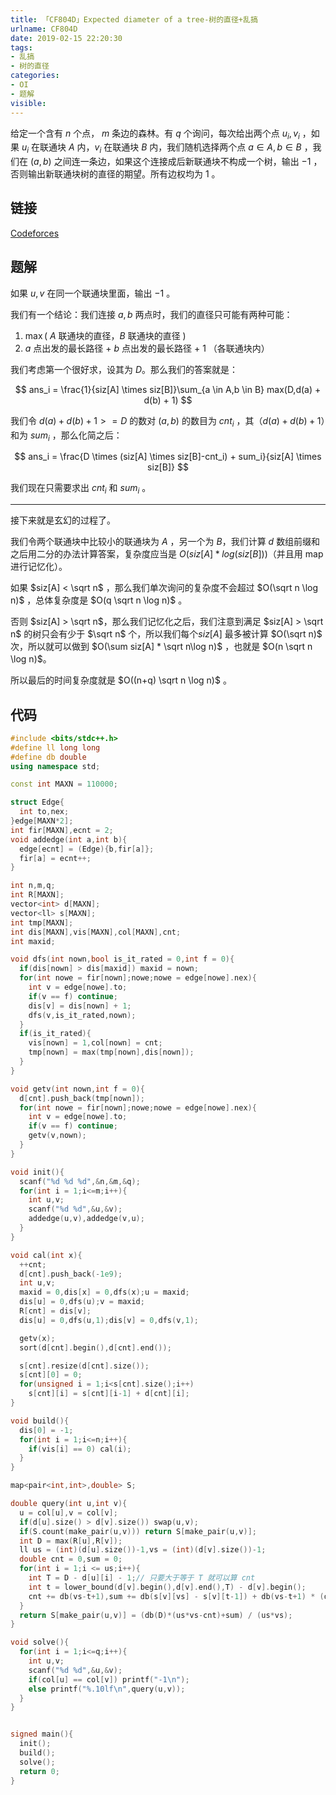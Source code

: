 ```yaml
---
title: 「CF804D」Expected diameter of a tree-树的直径+乱搞
urlname: CF804D
date: 2019-02-15 22:20:30
tags:
- 乱搞
- 树的直径
categories: 
- OI
- 题解
visible:
---
```


给定一个含有 $n$ 个点， $m$ 条边的森林。有 $q$ 个询问，每次给出两个点 $u_i,v_i$ ，如果 $u_i$ 在联通块 $A$ 内，$v_i$ 在联通块 $B$ 内，我们随机选择两个点 $a \in A,b \in B$ ，我们在 $(a,b)$ 之间连一条边，如果这个连接成后新联通块不构成一个树，输出 $-1$ ，否则输出新联通块树的直径的期望。所有边权均为 $1$ 。

<!-- more -->

## 链接

[Codeforces](https://codeforces.com/problemset/problem/804/D)

## 题解

如果 $u,v$ 在同一个联通块里面，输出 $-1$ 。

我们有一个结论：我们连接 $a,b$ 两点时，我们的直径只可能有两种可能：

1. $\max($ $A$ 联通块的直径，$B$ 联通块的直径 $)$
2. $a$ 点出发的最长路径 + $b$ 点出发的最长路径 + 1 （各联通块内）

我们考虑第一个很好求，设其为 $D$。那么我们的答案就是：

$$
ans_i = \frac{1}{siz[A] \times siz[B]}\sum_{a \in A,b \in B} max(D,d(a) + d(b) + 1)
$$

我们令 $d(a) + d(b) + 1 >= D$ 的数对 $(a,b)$ 的数目为 $cnt_i$ ，其（$d(a) + d(b) + 1$）和为 $sum_i$ ，那么化简之后：

$$
ans_i = \frac{D \times (siz[A] \times siz[B]-cnt_i) + sum_i}{siz[A] \times siz[B]}
$$

我们现在只需要求出 $cnt_i$ 和 $sum_i$ 。

- - -

接下来就是玄幻的过程了。

我们令两个联通块中比较小的联通块为 $A$ ，另一个为 $B$，我们计算 $d$ 数组前缀和之后用二分的办法计算答案，复杂度应当是 $O(siz[A] * log(siz[B]))$（并且用 map 进行记忆化）。

如果 $siz[A] < \sqrt n$ ，那么我们单次询问的复杂度不会超过 $O(\sqrt n \log n)$ ，总体复杂度是 $O(q \sqrt n \log n)$ 。

否则 $siz[A] > \sqrt n$，那么我们记忆化之后，我们注意到满足 $siz[A] > \sqrt n$ 的树只会有少于 $\sqrt n$ 个，所以我们每个$siz[A]$ 最多被计算 $O(\sqrt n)$ 次，所以就可以做到 $O(\sum siz[A] * \sqrt n\log n)$ ，也就是 $O(n \sqrt n \log n)$。

所以最后的时间复杂度就是 $O((n+q) \sqrt n \log n)$ 。

## 代码


```cpp
#include <bits/stdc++.h>
#define ll long long
#define db double
using namespace std;

const int MAXN = 110000;

struct Edge{
  int to,nex;
}edge[MAXN*2];
int fir[MAXN],ecnt = 2;
void addedge(int a,int b){
  edge[ecnt] = (Edge){b,fir[a]};
  fir[a] = ecnt++;
}

int n,m,q;
int R[MAXN];
vector<int> d[MAXN];
vector<ll> s[MAXN];
int tmp[MAXN];
int dis[MAXN],vis[MAXN],col[MAXN],cnt;
int maxid;

void dfs(int nown,bool is_it_rated = 0,int f = 0){
  if(dis[nown] > dis[maxid]) maxid = nown;
  for(int nowe = fir[nown];nowe;nowe = edge[nowe].nex){
    int v = edge[nowe].to;
    if(v == f) continue;
    dis[v] = dis[nown] + 1;
    dfs(v,is_it_rated,nown);
  }
  if(is_it_rated){
    vis[nown] = 1,col[nown] = cnt;
    tmp[nown] = max(tmp[nown],dis[nown]);
  }
}

void getv(int nown,int f = 0){
  d[cnt].push_back(tmp[nown]);
  for(int nowe = fir[nown];nowe;nowe = edge[nowe].nex){
    int v = edge[nowe].to;
    if(v == f) continue;
    getv(v,nown);
  }
}

void init(){
  scanf("%d %d %d",&n,&m,&q);
  for(int i = 1;i<=m;i++){
    int u,v;
    scanf("%d %d",&u,&v);
    addedge(u,v),addedge(v,u);
  }
}

void cal(int x){
  ++cnt;
  d[cnt].push_back(-1e9);
  int u,v;
  maxid = 0,dis[x] = 0,dfs(x);u = maxid;
  dis[u] = 0,dfs(u);v = maxid;
  R[cnt] = dis[v];
  dis[u] = 0,dfs(u,1);dis[v] = 0,dfs(v,1);

  getv(x);
  sort(d[cnt].begin(),d[cnt].end());

  s[cnt].resize(d[cnt].size());
  s[cnt][0] = 0;
  for(unsigned i = 1;i<s[cnt].size();i++) 
    s[cnt][i] = s[cnt][i-1] + d[cnt][i];
}

void build(){
  dis[0] = -1;
  for(int i = 1;i<=n;i++){
    if(vis[i] == 0) cal(i);
  }
}

map<pair<int,int>,double> S;

double query(int u,int v){
  u = col[u],v = col[v];
  if(d[u].size() > d[v].size()) swap(u,v);
  if(S.count(make_pair(u,v))) return S[make_pair(u,v)];
  int D = max(R[u],R[v]);
  ll us = (int)(d[u].size())-1,vs = (int)(d[v].size())-1;
  double cnt = 0,sum = 0;
  for(int i = 1;i <= us;i++){
    int T = D - d[u][i] - 1;// 只要大于等于 T 就可以算 cnt
    int t = lower_bound(d[v].begin(),d[v].end(),T) - d[v].begin();
    cnt += db(vs-t+1),sum += db(s[v][vs] - s[v][t-1]) + db(vs-t+1) * (d[u][i]+1);
  }
  return S[make_pair(u,v)] = (db(D)*(us*vs-cnt)+sum) / (us*vs);
}

void solve(){
  for(int i = 1;i<=q;i++){
    int u,v;
    scanf("%d %d",&u,&v);
    if(col[u] == col[v]) printf("-1\n");
    else printf("%.10lf\n",query(u,v));
  }
}


signed main(){
  init();
  build();
  solve();
  return 0;
}
```

